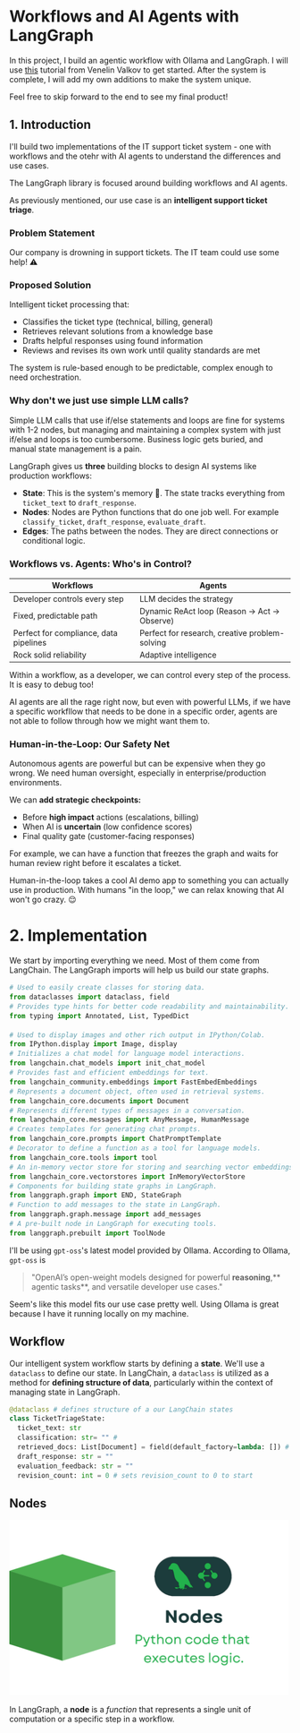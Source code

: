 # Workflows and AI Agents with LangGraph
In this project, I build an agentic workflow with Ollama and LangGraph. I will use [this](https://youtu.be/mRx12jkugTE?si=48OSoke3ebptm8gn) tutorial from Venelin Valkov to get started. After the system is complete, I will add my own additions to make the system unique. 

Feel free to skip forward to the end to see my final product!

## 1. Introduction
I'll build two implementations of the IT support ticket system - one with workflows and the otehr with AI agents to understand the differences and use cases.

The LangGraph library is focused around building workflows and AI agents.

As previously mentioned, our use case is an **intelligent support ticket triage**.

### Problem Statement
Our company is drowning in support tickets. The IT team could use some help! ⚠️


### Proposed Solution
Intelligent ticket processing that:
- Classifies the ticket type (technical, billing, general)
- Retrieves relevant solutions from a knowledge base
- Drafts helpful responses using found information
- Reviews and revises its own work until quality standards are met

The system is rule-based enough to be predictable, complex enough to need orchestration.

### Why don't we just use simple LLM calls?
Simple LLM calls that use if/else statements and loops are fine for systems with 1-2 nodes, but managing and maintaining a complex system with just if/else and loops is too cumbersome. Business logic gets buried, and manual state management is a pain.

LangGraph gives us **three** building blocks to design AI systems like production workflows:
- **State**: This is the system's memory 🧠. The state tracks everything from `ticket_text` to `draft_response`.
- **Nodes**: Nodes are Python functions that do one job well. For example `classify_ticket`, `draft_response`, `evaluate_draft`.
- **Edges**: The paths between the nodes. They are direct connections or conditional logic.

### Workflows vs. Agents: Who's in Control?
| Workflows | Agents |
| --- | --- |
| Developer controls every step | LLM decides the strategy |
| Fixed, predictable path | Dynamic ReAct loop (Reason -> Act -> Observe) |
| Perfect for compliance, data pipelines | Perfect for research, creative problem-solving |
| Rock solid reliability | Adaptive intelligence |

Within a workflow, as a developer, we can control every step of the process. It is easy to debug too!

AI agents are all the rage right now, but even with powerful LLMs, if we have a specific workfllow that needs to be done in a specific order, agents are not able to follow through how we might want them to.

### Human-in-the-Loop: Our Safety Net
Autonomous agents are powerful but can be expensive when they go wrong. We need human oversight, especially in enterprise/production environments. 

We can **add strategic checkpoints:**
- Before **high impact** actions (escalations, billing)
- When AI is **uncertain** (low confidence scores)
- Final quality gate (customer-facing responses)

For example, we can have a function that freezes the graph and waits for human review right before it escalates a ticket. 

Human-in-the-loop takes a cool AI demo app to something you can actually use in production. With humans "in the loop," we can relax knowing that AI won't go crazy. :relieved:

# 2. Implementation
We start by importing everything we need. Most of them come from LangChain. The LangGraph imports will help us build our state graphs.
```python
# Used to easily create classes for storing data.
from dataclasses import dataclass, field
# Provides type hints for better code readability and maintainability.
from typing import Annotated, List, TypedDict

# Used to display images and other rich output in IPython/Colab.
from IPython.display import Image, display
# Initializes a chat model for language model interactions.
from langchain.chat_models import init_chat_model
# Provides fast and efficient embeddings for text.
from langchain_community.embeddings import FastEmbedEmbeddings
# Represents a document object, often used in retrieval systems.
from langchain_core.documents import Document
# Represents different types of messages in a conversation.
from langchain_core.messages import AnyMessage, HumanMessage
# Creates templates for generating chat prompts.
from langchain_core.prompts import ChatPromptTemplate
# Decorator to define a function as a tool for language models.
from langchain_core.tools import tool
# An in-memory vector store for storing and searching vector embeddings.
from langchain_core.vectorstores import InMemoryVectorStore
# Components for building state graphs in LangGraph.
from langgraph.graph import END, StateGraph
# Function to add messages to the state in LangGraph.
from langgraph.graph.message import add_messages
# A pre-built node in LangGraph for executing tools.
from langgraph.prebuilt import ToolNode
```
I'll be using `gpt-oss`'s latest model provided by Ollama. According to Ollama, `gpt-oss` is
> "OpenAI’s open-weight models designed for powerful **reasoning**,** agentic tasks**, and versatile developer use cases."

Seem's like this model fits our use case pretty well. Using Ollama is great because I have it running locally on my machine.

## Workflow
Our intelligent system workflow starts by defining a **state**. We'll use a `dataclass` to define our state. In LangChain, a `dataclass` is utilized as a method for **defining structure of data**, particularly within the context of managing state in LangGraph. 

```python
@dataclass # defines structure of a our LangChain states
class TicketTriageState:
  ticket_text: str
  classification: str= "" #
  retrieved_docs: List[Document] = field(default_factory=lambda: []) # subject to change
  draft_response: str = "" 
  evaluation_feedback: str = "" 
  revision_count: int = 0 # sets revision_count to 0 to start
```

## Nodes
<img src="nodes_graphic.png" alt="nodes" width="500"/>

In LangGraph, a **node** is a _function_ that represents a single unit of computation or a specific step in a workflow.


